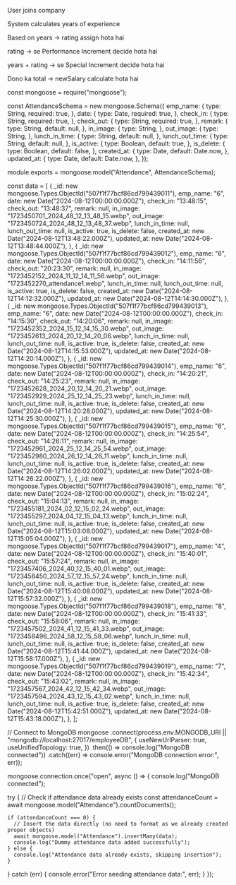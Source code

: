 User joins company

System calculates years of experience

Based on years → rating assign hota hai

rating → se Performance Increment decide hota hai

years + rating → se Special Increment decide hota hai

Dono ka total → newSalary calculate hota hai

const mongoose = require("mongoose");

const AttendanceSchema = new mongoose.Schema({
  emp_name: {
    type: String,
    required: true,
  },
  date: {
    type: Date,
    required: true,
  },
  check_in: {
    type: String,
    required: true,
  },
  check_out: {
    type: String,
    required: true,
  },
  remark: {
    type: String,
    default: null,
  },
  in_image: {
    type: String,
  },
  out_image: {
    type: String,
  },
  lunch_in_time: {
    type: String,
    default: null,
  },
  lunch_out_time: {
    type: String,
    default: null,
  },
  is_active: {
    type: Boolean,
    default: true,
  },
  is_delete: {
    type: Boolean,
    default: false,
  },
  created_at: {
    type: Date,
    default: Date.now,
  },
  updated_at: {
    type: Date,
    default: Date.now,
  },
});

module.exports = mongoose.model("Attendance", AttendanceSchema);

const data = [
  {
    _id: new mongoose.Types.ObjectId("507f1f77bcf86cd799439011"),
    emp_name: "6",
    date: new Date("2024-08-12T00:00:00.000Z"),
    check_in: "13:48:15",
    check_out: "13:48:37",
    remark: null,
    in_image: "1723450701_2024_48_12_13_48_15.webp",
    out_image: "1723450724_2024_48_12_13_48_37.webp",
    lunch_in_time: null,
    lunch_out_time: null,
    is_active: true,
    is_delete: false,
    created_at: new Date("2024-08-12T13:48:22.000Z"),
    updated_at: new Date("2024-08-12T13:48:44.000Z"),
  },
  {
    _id: new mongoose.Types.ObjectId("507f1f77bcf86cd799439012"),
    emp_name: "6",
    date: new Date("2024-08-12T00:00:00.000Z"),
    check_in: "14:11:56",
    check_out: "20:23:30",
    remark: null,
    in_image: "1723452152_2024_11_12_14_11_56.webp",
    out_image: "1723452270_attendance1.webp",
    lunch_in_time: null,
    lunch_out_time: null,
    is_active: true,
    is_delete: false,
    created_at: new Date("2024-08-12T14:12:32.000Z"),
    updated_at: new Date("2024-08-12T14:14:30.000Z"),
  },
  {
    _id: new mongoose.Types.ObjectId("507f1f77bcf86cd799439013"),
    emp_name: "6",
    date: new Date("2024-08-12T00:00:00.000Z"),
    check_in: "14:15:30",
    check_out: "14:20:06",
    remark: null,
    in_image: "1723452352_2024_15_12_14_15_30.webp",
    out_image: "1723452613_2024_20_12_14_20_06.webp",
    lunch_in_time: null,
    lunch_out_time: null,
    is_active: true,
    is_delete: false,
    created_at: new Date("2024-08-12T14:15:53.000Z"),
    updated_at: new Date("2024-08-12T14:20:14.000Z"),
  },
  {
    _id: new mongoose.Types.ObjectId("507f1f77bcf86cd799439014"),
    emp_name: "6",
    date: new Date("2024-08-12T00:00:00.000Z"),
    check_in: "14:20:21",
    check_out: "14:25:23",
    remark: null,
    in_image: "1723452628_2024_20_12_14_20_21.webp",
    out_image: "1723452929_2024_25_12_14_25_23.webp",
    lunch_in_time: null,
    lunch_out_time: null,
    is_active: true,
    is_delete: false,
    created_at: new Date("2024-08-12T14:20:28.000Z"),
    updated_at: new Date("2024-08-12T14:25:30.000Z"),
  },
  {
    _id: new mongoose.Types.ObjectId("507f1f77bcf86cd799439015"),
    emp_name: "6",
    date: new Date("2024-08-12T00:00:00.000Z"),
    check_in: "14:25:54",
    check_out: "14:26:11",
    remark: null,
    in_image: "1723452961_2024_25_12_14_25_54.webp",
    out_image: "1723452980_2024_26_12_14_26_11.webp",
    lunch_in_time: null,
    lunch_out_time: null,
    is_active: true,
    is_delete: false,
    created_at: new Date("2024-08-12T14:26:02.000Z"),
    updated_at: new Date("2024-08-12T14:26:22.000Z"),
  },
  {
    _id: new mongoose.Types.ObjectId("507f1f77bcf86cd799439016"),
    emp_name: "6",
    date: new Date("2024-08-12T00:00:00.000Z"),
    check_in: "15:02:24",
    check_out: "15:04:13",
    remark: null,
    in_image: "1723455181_2024_02_12_15_02_24.webp",
    out_image: "1723455297_2024_04_12_15_04_13.webp",
    lunch_in_time: null,
    lunch_out_time: null,
    is_active: true,
    is_delete: false,
    created_at: new Date("2024-08-12T15:03:08.000Z"),
    updated_at: new Date("2024-08-12T15:05:04.000Z"),
  },
  {
    _id: new mongoose.Types.ObjectId("507f1f77bcf86cd799439017"),
    emp_name: "4",
    date: new Date("2024-08-12T00:00:00.000Z"),
    check_in: "15:40:01",
    check_out: "15:57:24",
    remark: null,
    in_image: "1723457406_2024_40_12_15_40_01.webp",
    out_image: "1723458450_2024_57_12_15_57_24.webp",
    lunch_in_time: null,
    lunch_out_time: null,
    is_active: true,
    is_delete: false,
    created_at: new Date("2024-08-12T15:40:08.000Z"),
    updated_at: new Date("2024-08-12T15:57:32.000Z"),
  },
  {
    _id: new mongoose.Types.ObjectId("507f1f77bcf86cd799439018"),
    emp_name: "8",
    date: new Date("2024-08-12T00:00:00.000Z"),
    check_in: "15:41:33",
    check_out: "15:58:06",
    remark: null,
    in_image: "1723457502_2024_41_12_15_41_33.webp",
    out_image: "1723458496_2024_58_12_15_58_06.webp",
    lunch_in_time: null,
    lunch_out_time: null,
    is_active: true,
    is_delete: false,
    created_at: new Date("2024-08-12T15:41:44.000Z"),
    updated_at: new Date("2024-08-12T15:58:17.000Z"),
  },
  {
    _id: new mongoose.Types.ObjectId("507f1f77bcf86cd799439019"),
    emp_name: "7",
    date: new Date("2024-08-12T00:00:00.000Z"),
    check_in: "15:42:34",
    check_out: "15:43:02",
    remark: null,
    in_image: "1723457567_2024_42_12_15_42_34.webp",
    out_image: "1723457594_2024_43_12_15_43_02.webp",
    lunch_in_time: null,
    lunch_out_time: null,
    is_active: true,
    is_delete: false,
    created_at: new Date("2024-08-12T15:42:51.000Z"),
    updated_at: new Date("2024-08-12T15:43:18.000Z"),
  },
];

// Connect to MongoDB
mongoose
  .connect(process.env.MONGODB_URI || "mongodb://localhost:27017/employeeDB", {
    useNewUrlParser: true,
    useUnifiedTopology: true,
  })
  .then(() => console.log("MongoDB connected"))
  .catch((err) => console.error("MongoDB connection error:", err));

mongoose.connection.once("open", async () => {
  console.log("MongoDB connected");

  try {
    // Check if attendance data already exists
    const attendanceCount = await mongoose.model("Attendance").countDocuments();

    if (attendanceCount === 0) {
      // Insert the data directly (no need to format as we already created proper objects)
      await mongoose.model("Attendance").insertMany(data);
      console.log("Dummy attendance data added successfully");
    } else {
      console.log("Attendance data already exists, skipping insertion");
    }
  } catch (err) {
    console.error("Error seeding attendance data:", err);
  }
});
